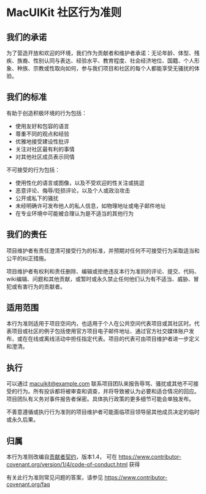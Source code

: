# MacUIKit 社区行为准则

## 我们的承诺

为了营造开放和欢迎的环境，我们作为贡献者和维护者承诺：无论年龄、体型、残疾、族裔、性别认同与表达、经验水平、教育程度、社会经济地位、国籍、个人形象、种族、宗教或性取向如何，参与我们项目和社区的每个人都能享受无骚扰的体验。

## 我们的标准

有助于创造积极环境的行为包括：

* 使用友好和包容的语言
* 尊重不同的观点和经验
* 优雅地接受建设性批评
* 关注对社区最有利的事情
* 对其他社区成员表示同情

不可接受的行为包括：

* 使用性化的语言或图像，以及不受欢迎的性关注或挑逗
* 恶意评论、侮辱/贬损评论，以及个人或政治攻击
* 公开或私下的骚扰
* 未经明确许可发布他人的私人信息，如物理地址或电子邮件地址
* 在专业环境中可能被合理认为是不适当的其他行为

## 我们的责任

项目维护者有责任澄清可接受行为的标准，并预期对任何不可接受行为采取适当和公平的纠正措施。

项目维护者有权利和责任删除、编辑或拒绝违反本行为准则的评论、提交、代码、wiki编辑、问题和其他贡献，或暂时或永久禁止任何他们认为有不适当、威胁、冒犯或有害行为的贡献者。

## 适用范围

本行为准则适用于项目空间内，也适用于个人在公共空间代表项目或其社区时。代表项目或社区的例子包括使用官方项目电子邮件地址、通过官方社交媒体账户发布，或在在线或离线活动中担任指定代表。项目的代表可由项目维护者进一步定义和澄清。

## 执行

可以通过 macuikit@example.com 联系项目团队来报告辱骂、骚扰或其他不可接受的行为。所有投诉都将被审查和调查，并将导致被认为必要和适合情况的回应。项目团队有义务对事件报告者保密。具体执行政策的更多细节可能会单独发布。

不善意遵循或执行行为准则的项目维护者可能面临项目领导层其他成员决定的临时或永久后果。

## 归属

本行为准则改编自[贡献者契约][homepage]，版本1.4，
可在 https://www.contributor-covenant.org/version/1/4/code-of-conduct.html 获得

[homepage]: https://www.contributor-covenant.org

有关此行为准则常见问题的答案，请参见
https://www.contributor-covenant.org/faq
